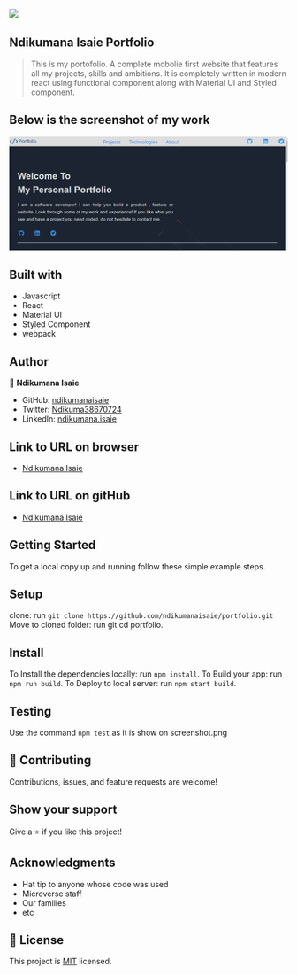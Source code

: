 ![](https://img.shields.io/badge/Microverse-blueviolet)

## Ndikumana Isaie Portfolio

> This is my portofolio. A complete mobolie first website that features all my projects, skills and ambitions. It is completely written in modern react using functional component along with Material UI and Styled component.

## Below is the screenshot of my work
![Ndikumana Isaie](https://github.com/ndikumanaisaie/portfolio/blob/portfolio/src/images/ndikumana.png)

## Built with
- Javascript
- React
- Material UI
- Styled Component
- webpack


## Author

👤 **Ndikumana Isaie**

- GitHub: [ndikumanaisaie](https://github.com/ndikumanaisaie)
- Twitter: [Ndikuma38670724](https://twitter.com/Ndikuma38670724)
- LinkedIn: [ndikumana.isaie](https://www.linkedin.com/in/ndikumanaisaie)

## Link to URL on browser
- [Ndikumana Isaie](https://ndikumanaisaie.github.io/portfolio/dist/)

## Link to URL on gitHub
- [Ndikumana Isaie](https://github.com/ndikumanaisaie/portfolio.git)

## Getting Started

To get a local copy up and running follow these simple example steps.

## Setup
clone: run `git clone https://github.com/ndikumanaisaie/portfolio.git`
Move to cloned folder: run git cd portfolio.

## Install

To Install the dependencies locally: run `npm install`.
To Build your app: run `npm run build`.
To Deploy to local server: run `npm start build`.

## Testing

Use the command `npm test` as it is show on screenshot.png

## 🤝 Contributing

Contributions, issues, and feature requests are welcome!

## Show your support

Give a ⭐️ if you like this project!

## Acknowledgments

- Hat tip to anyone whose code was used
- Microverse staff
- Our families
- etc

## 📝 License

This project is [MIT](./MIT.md) licensed.
